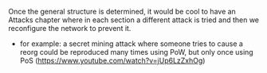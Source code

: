 Once the general structure is determined, it would be cool to have an Attacks chapter where in each section a different attack is tried and then we reconfigure the network to prevent it. 
- for example: a secret mining attack where someone tries to cause a reorg could be reproduced many times using PoW, but only once using PoS (https://www.youtube.com/watch?v=jUp6LzZxhOg)
